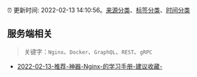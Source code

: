 :alarm_clock: 更新时间: 2022-02-13 14:10:56。[来源分类](../README.md)、[标签分类](../TAGS.md)、[时间分类](../TIMELINE.md)

## 服务端相关


> 关键字：`Nginx`、`Docker`、`GraphQL`、`REST`、`gRPC`



- [2022-02-13-推荐-神器-Nginx-的学习手册-建议收藏-](https://toutiao.io/k/6f1qaso) 